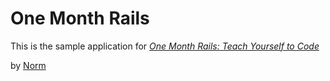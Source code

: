 # One Month Rails 

This is the sample application for 
[*One Month Rails: Teach Yourself to Code*](http://onemonthrails.com)

by [Norm](http://norm.com)